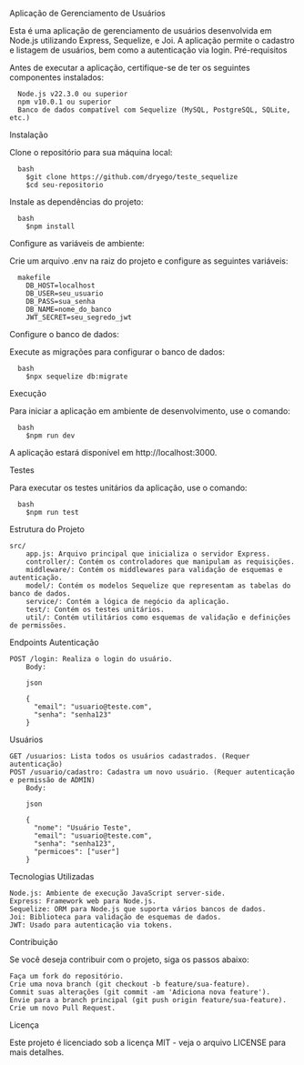 Aplicação de Gerenciamento de Usuários

Esta é uma aplicação de gerenciamento de usuários desenvolvida em Node.js utilizando Express, Sequelize, e Joi. A aplicação permite o cadastro e listagem de usuários, bem como a autenticação via login.
Pré-requisitos

Antes de executar a aplicação, certifique-se de ter os seguintes componentes instalados:

      Node.js v22.3.0 ou superior
      npm v10.0.1 ou superior
      Banco de dados compatível com Sequelize (MySQL, PostgreSQL, SQLite, etc.)

Instalação

   Clone o repositório para sua máquina local:

      bash
        $git clone https://github.com/dryego/teste_sequelize
        $cd seu-repositorio

Instale as dependências do projeto:

      bash
        $npm install

Configure as variáveis de ambiente:

Crie um arquivo .env na raiz do projeto e configure as seguintes variáveis:

      makefile
        DB_HOST=localhost
        DB_USER=seu_usuario
        DB_PASS=sua_senha
        DB_NAME=nome_do_banco
        JWT_SECRET=seu_segredo_jwt

Configure o banco de dados:

Execute as migrações para configurar o banco de dados:

      bash
        $npx sequelize db:migrate

Execução

Para iniciar a aplicação em ambiente de desenvolvimento, use o comando:

      bash
        $npm run dev

A aplicação estará disponível em http://localhost:3000.

Testes

Para executar os testes unitários da aplicação, use o comando:

      bash
        $npm run test

Estrutura do Projeto

    src/
        app.js: Arquivo principal que inicializa o servidor Express.
        controller/: Contém os controladores que manipulam as requisições.
        middleware/: Contém os middlewares para validação de esquemas e autenticação.
        model/: Contém os modelos Sequelize que representam as tabelas do banco de dados.
        service/: Contém a lógica de negócio da aplicação.
        test/: Contém os testes unitários.
        util/: Contém utilitários como esquemas de validação e definições de permissões.

Endpoints
Autenticação

    POST /login: Realiza o login do usuário.
        Body:

        json

        {
          "email": "usuario@teste.com",
          "senha": "senha123"
        }

Usuários

    GET /usuarios: Lista todos os usuários cadastrados. (Requer autenticação)
    POST /usuario/cadastro: Cadastra um novo usuário. (Requer autenticação e permissão de ADMIN)
        Body:

        json

        {
          "nome": "Usuário Teste",
          "email": "usuario@teste.com",
          "senha": "senha123",
          "permicoes": ["user"]
        }

Tecnologias Utilizadas

    Node.js: Ambiente de execução JavaScript server-side.
    Express: Framework web para Node.js.
    Sequelize: ORM para Node.js que suporta vários bancos de dados.
    Joi: Biblioteca para validação de esquemas de dados.
    JWT: Usado para autenticação via tokens.

Contribuição

Se você deseja contribuir com o projeto, siga os passos abaixo:

    Faça um fork do repositório.
    Crie uma nova branch (git checkout -b feature/sua-feature).
    Commit suas alterações (git commit -am 'Adiciona nova feature').
    Envie para a branch principal (git push origin feature/sua-feature).
    Crie um novo Pull Request.

Licença

Este projeto é licenciado sob a licença MIT - veja o arquivo LICENSE para mais detalhes.
